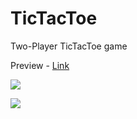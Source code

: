 # TicTacToe

Two-Player TicTacToe game

Preview - [Link](https://avastium.dev/tictactoe)

![](https://i.imgur.com/tftrypl.png)

![](https://i.imgur.com/Jp8nWtA.png)